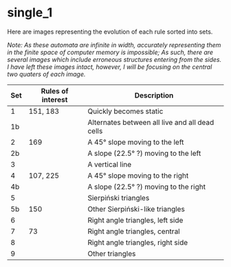 # single_1
Here are images representing the evolution of each rule sorted into sets.  

*Note: As these automata are infinite in width, accurately representing them in
the finite space of computer memory is impossible; As such, there are several
images which include erroneous structures entering from the sides.  
I have left these images intact, however, I will be focusing on the central two
quaters of each image.*

Set | Rules of interest | Description
----|-------------------|------------
1   | 151, 183          | Quickly becomes static
1b  |                   | Alternates between all live and all dead cells
2   | 169               | A 45° slope  moving to the left
2b  |                   | A slope (22.5° ?) moving to the left
3   |                   | A vertical line
4   | 107, 225          | A 45° slope  moving to the right
4b  |                   | A slope (22.5° ?) moving to the right
5   |                   | Sierpiński triangles
5b  | 150               | Other Sierpiński-like triangles
6   |                   | Right angle triangles, left side
7   | 73                | Right angle triangles, central
8   |                   | Right angle triangles, right side
9   |                   | Other triangles
